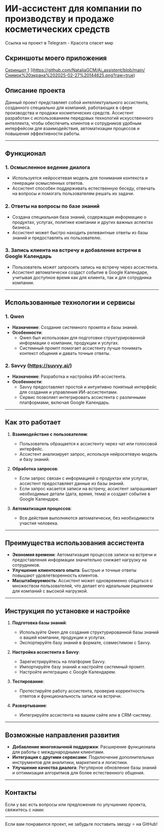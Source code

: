 # ИИ-ассистент для компании по производству и продаже косметических средств

Ссылка на проект в Telegram - Красота спасет мир

## Скриншоты моего приложения

[Скриншот 1]([https://example.com/image.png)
](https://github.com/NataliaGCM/Ai_assistent/blob/main/Снимок%20экрана%202025-02-27%20144625.png?raw=true)

## Описание проекта

Данный проект представляет собой интеллектуального ассистента, созданного специально для компаний, работающих в сфере производства и продажи косметических средств. Ассистент разработан с использованием передовых технологий искусственного интеллекта, чтобы обеспечить клиентов и сотрудников удобным интерфейсом для взаимодействия, автоматизации процессов и повышения эффективности работы.

---

## Функционал

### 1. **Осмысленное ведение диалога**
   - Используется нейросетевая модель для понимания контекста и генерации осмысленных ответов.
   - Ассистент способен поддерживать естественную беседу, отвечать на вопросы и помогать пользователям решать их задачи.

### 2. **Ответы на вопросы по базе знаний**
   - Создана специальная база знаний, содержащая информацию о продуктах, услугах, политике компании и других важных аспектах бизнеса.
   - Ассистент может быстро находить релевантные ответы из базы знаний и предоставлять их пользователю.

### 3. **Запись клиента на встречу и добавление встречи в Google Календарь**
   - Пользователь может запросить запись на встречу через ассистента.
   - Ассистент автоматически создаст событие в Google Календаре, учитывая доступное время как для клиента, так и для сотрудника компании.

---

## Использованные технологии и сервисы

### 1. **Qwen**
   - **Назначение**: Создание системного промпта и базы знаний.
   - **Особенности**:
     - Qwen был использован для подготовки структурированной информации о компании, продукции и услугах.
     - Системный промпт помогает ассистенту лучше понимать контекст общения и давать точные ответы.

### 2. **Savvy (https://suvvy.ai/)**
   - **Назначение**: Разработка и настройка ИИ-ассистента.
   - **Особенности**:
     - Savvy предоставляет простой и интуитивно понятный интерфейс для создания и управления ИИ-ассистентами.
     - Сервис позволяет интегрировать ассистента с различными платформами, включая Google Календарь.

---

## Как это работает

1. **Взаимодействие с пользователем**:
   - Пользователь обращается к ассистенту через чат или голосовой интерфейс.
   - Ассистент анализирует запрос, используя нейросетевую модель и базу знаний.

2. **Обработка запросов**:
   - Если запрос связан с информацией о продуктах или услугах, ассистент предоставляет данные из базы знаний.
   - Если запрос касается записи на встречу, ассистент запрашивает необходимые детали (дата, время, тема) и создает событие в Google Календаре.

3. **Автоматизация процессов**:
   - Все действия выполняются автоматически, без необходимости участия человека.

---

## Преимущества использования ассистента

- **Экономия времени**: Автоматизация процессов записи на встречи и предоставления информации значительно снижает нагрузку на сотрудников.
- **Улучшение клиентского опыта**: Быстрые и точные ответы повышают удовлетворенность клиентов.
- **Масштабируемость**: Ассистент может одновременно общаться с множеством пользователей, что делает его идеальным решением для компаний с высокой нагрузкой.

---

## Инструкция по установке и настройке

1. **Подготовка базы знаний**:
   - Используйте Qwen для создания структурированной базы знаний о вашей компании, продукции и услугах.
   - Экспортируйте базу знаний в формате, совместимом с Savvy.

2. **Настройка ассистента в Savvy**:
   - Зарегистрируйтесь на платформе Savvy.
   - Импортируйте базу знаний и настройте системный промпт.
   - Настройте интеграцию с Google Календарем.

3. **Тестирование**:
   - Протестируйте работу ассистента, проверив корректность ответов и функциональность записи на встречи.

4. **Развертывание**:
   - Интегрируйте ассистента на вашем сайте или в CRM-систему.

---

## Возможные направления развития

- **Добавление многоязычной поддержки**: Расширение функционала для работы с международными клиентами.
- **Интеграция с другими сервисами**: Подключение дополнительных инструментов для аналитики, маркетинга и логистики.
- **Улучшение качества диалога**: Регулярное обновление базы знаний и оптимизация алгоритмов для более естественного общения.

---

## Контакты

Если у вас есть вопросы или предложения по улучшению проекта, свяжитесь с нами:

---

Если вам понравился проект, не забудьте поставить звезду ⭐ на GitHub!
